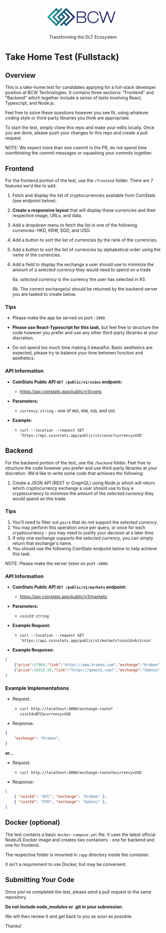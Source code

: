 <div align="center">
  <p>
    <img src="assets/logo_bcw.png" width="250" />
  </p>
  <p>
    Transforming the DLT Ecosystem
  </p>
</div>

# Take Home Test (Fullstack)

## Overview

This is a take-home test for candidates applying for a full-stack developer
position at BCW Technologies. It contains three sections: "Frontend" and "Backend" which
together include a series of tests involving React, Typescript, and Node.js.

Feel free to solve these questions however you see fit, using whatever coding
style or third-party libraries you think are appropriate.

To start the test, simply clone this repo and make your edits locally. Once you are done, please push your changes to this repo and create a pull request.

NOTE: We expect more than one commit in the PR, do not spend time overthinking the commit messages or squashing your commits together.

## Frontend

For the frontend portion of the test, use the `/frontend` folder. There are 7 features we'd like to add:

1. Fetch and display the list of cryptocurrencies available from CoinStats (see endpoint below).
2. **Create a responsive layout** that will display these currencies and their respective image, URLs, and data.
3. Add a dropdown menu to fetch the list in one of the following currencies: HKD, KRW, SGD, and USD.
4. Add a button to sort the list of currencies by the rank of the currencies.
5. Add a button to sort the list of currencies by alphabetical order using the name of the currencies.
6. Add a field to display the exchange a user should use to minimize the amount of a _selected currency_ they would need to spend on a trade 

    6a. _selected currency_ is the currency the user has selected in #3.

    6b. The correct exchange(s) should be returned by the backend server you are tasked to create below.

### Tips

- Please make the app be served on port `:3000`.

- **Please use React-Typescript for this task**, but feel free to structure the code however you prefer and use any other third-party libraries at your discretion. 

- Do not spend too much time making it beautiful. Basic aesthetics are expected, please try to balance your time between function and aesthetics.

### API Information

- **CoinStats Public API `GET /public/v1/coins` endpoint:** 

    - https://api.coinstats.app/public/v1/coins

- **Parameters:**

    - `currency`: `string` - one of `HKD`, `KRW`, `SGD`, and `USD`.

- **Example:**

    - `curl --location --request GET 'https://api.coinstats.app/public/v1/coins?currency=USD'`

## Backend

For the backend portion of the test, use the `/backend` folder. Feel free to structure the code however you prefer and use third-party libraries at your discretion. We'd like to write some code that achieves the following:

1. Create a JSON API (REST or GraphQL) using Node.js which will return which cryptocurrency exchange a user should use to buy a cryptocurrency to minimise the amount of the _selected currency_ they would spend on this trade.

### Tips


1. You'll need to filter out `pair`s that do not support the _selected currency_.
2. You may perform this operation once per query, or once for each cryptocurrency - you may need to justify your decision at a later time.
3. If only one exchange supports the _selected currency_, you can simply return that exchange's name.
4. You should use the following CoinStats endpoint below to help achieve this task.

NOTE: Please make the server listen on port `:4000`.

### API Information

- **CoinStats Public API `GET /public/v1/markets` endpoint:** 

    - https://api.coinstats.app/public/v1/markets

- **Parameters:**

    - `coinId`: `string`

- **Example Request:**

    - `curl --location --request GET 'https://api.coinstats.app/public/v1/markets?coinId=bitcoin'`

- **Example Response:**

```json
[
    {"price":57000,"link":"https://www.kraken.com","exchange":"Kraken","pair":"BTC/USD","pairPrice":57000,"volume":161168912.22402},
    {"price":56915.26,"link":"https://gemini.com/","exchange":"Gemini","pair":"BTC/USD","pairPrice":56915.26,"volume":64963739.7345771}
]
```

### Example Implementations

- Request:

    - `curl http://localhost:4000/exchange-route?coinId=BTC&currency=USD`

- Response:

```json
{
    "exchange": "Kraken",
}
```

**or...**

- Request:

    - `curl http://localhost:4000/exchange-route?&currency=USD`

- Response:

```json
[
    { "coinId": "BTC", "exchange": "Kraken" },
    { "coinId": "ETH", "exchange": "Gemini" },
]
```

## Docker (optional)

The test contains a basic `docker-compose.yml` file. It uses the latest official NodeJS
Docker image and creates two containers - one for backend and one for frontend.

The respective folder is mounted in `/app` directory inside the container.

It isn't a requirement to use Docker, but may be convenient.

## Submitting Your Code

Once you've completed the test, please send a pull request to the same repository.

**Do not include node_modules or .git in your submission.**

We will then review it and get back to you as soon as possible.

Thanks!